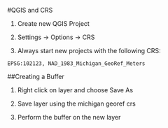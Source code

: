 #QGIS and CRS

1. Create new QGIS Project

2. Settings -> Options -> CRS

3. Always start new projects with the following CRS:

`
EPSG:102123, NAD_1983_Michigan_GeoRef_Meters
`

##Creating a Buffer

1. Right click on layer and choose Save As

2. Save layer using the michigan georef crs

3. Perform the buffer on the new layer

